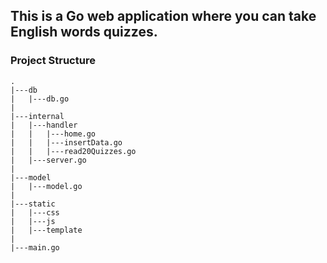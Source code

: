 ## This is a Go web application where you can take English words quizzes.

### Project Structure

```
.
|---db
|   |---db.go
|
|---internal
|   |---handler
|   |   |---home.go
|   |   |---insertData.go
|   |   |---read20Quizzes.go
|   |---server.go
|
|---model
|   |---model.go
|
|---static
|   |---css
|   |---js
|   |---template
|
|---main.go
```
